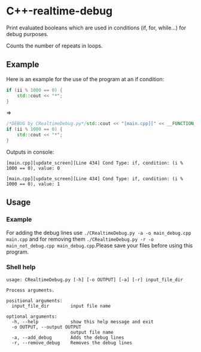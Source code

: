 # C++-realtime-debug
Print evaluated booleans which are used in conditions (if, for, while...) for debug purposes.

Counts the number of repeats in loops.

## Example

Here is an example for the use of the program at an if condition:

```c++
if (ii % 1000 == 0) {
    std::cout << "*";
}
```

=>

```c++
/*DEBUG by CRealtimeDebug.py*/std::cout << "[main.cpp][" << __FUNCTION__ << "][Line " << __LINE__ << "] Cond Type: if, condition: (i % 1000 == 0), value: " << (i % 1000 == 0) << "\n";  /*DEBUG by CRealtimeDebug.py | Please do NOT write anything into this line*/
if (ii % 1000 == 0) {
    std::cout << "*";
}
```

Outputs in console:

```
[main.cpp][update_screen][Line 434] Cond Type: if, condition: (i % 1000 == 0), value: 0
```
```
[main.cpp][update_screen][Line 434] Cond Type: if, condition: (i % 1000 == 0), value: 1
```

## Usage

### Example

For adding the debug lines use `./CRealtimeDebug.py -a -o main_debug.cpp main.cpp` and for removing them `./CRealtimeDebug.py -r -o main_not_debug.cpp main_debug.cpp`.Please save your files before using this program.

### Shell help

```
usage: CRealtimeDebug.py [-h] [-o OUTPUT] [-a] [-r] input_file_dir

Process arguments.

positional arguments:
  input_file_dir        input file name

optional arguments:
  -h, --help            show this help message and exit
  -o OUTPUT, --output OUTPUT
                        output file name
  -a, --add_debug       Adds the debug lines
  -r, --remove_debug    Removes the debug lines
```
